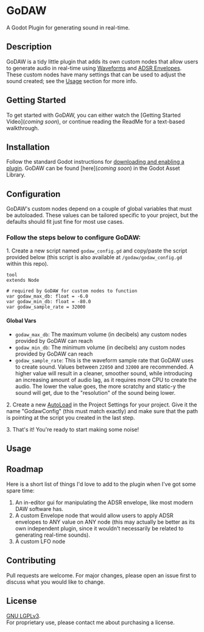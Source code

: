 # GoDAW
A Godot Plugin for generating sound in real-time.

## Description
GoDAW is a tidy little plugin that adds its own custom nodes that allow users to generate audio in real-time using [Waveforms](https://en.wikipedia.org/wiki/Waveform) and [ADSR Envelopes](https://en.wikipedia.org/wiki/Envelope_(music)). These custom nodes have many settings that can be used to adjust the sound created; see the [Usage](#usage) section for more info.

## Getting Started
To get started with GoDAW, you can either watch the [Getting Started Video](*coming soon*), or continue reading the ReadMe for a text-based walkthrough.

## Installation
Follow the standard Godot instructions for [downloading and enabling a plugin](https://docs.godotengine.org/en/stable/tutorials/plugins/editor/installing_plugins.html#installing-a-plugin).
GoDAW can be found [here](*coming soon*) in the Godot Asset Library.

## Configuration
GoDAW's custom nodes depend on a couple of global variables that must be autoloaded. These values can be tailored specific to your project, but the defaults should fit just fine for most use cases.

### Follow the steps below to configure GoDAW:
1\. Create a new script named `godaw_config.gd` and copy/paste the script provided below (this script is also available at `/godaw/godaw_config.gd` within this repo).
```
tool
extends Node

# required by GoDAW for custom nodes to function
var godaw_max_db: float = -6.0
var godaw_min_db: float = -80.0
var godaw_sample_rate = 32000
```
#### Global Vars
- `godaw_max_db`: The maximum volume (in decibels) any custom nodes provided by GoDAW can reach
- `godaw_min_db`: The minimum volume (in decibels) any custom nodes provided by GoDAW can reach
- `godaw_sample_rate`: This is the waveform sample rate that GoDAW uses to create sound. Values between `22050` and `32000` are recommended. A higher value will result in a cleaner, smoother sound, while introducing an increasing amount of audio lag, as it requires more CPU to create the audio. The lower the value goes, the more scratchy and static-y the sound will get, due to the "resolution" of the sound being lower.

2\. Create a new [AutoLoad](https://docs.godotengine.org/en/stable/getting_started/step_by_step/singletons_autoload.html#autoload) in the Project Settings for your project. Give it the name "GodawConfig" (this must match exactly) and make sure that the path is pointing at the script you created in the last step.

3\. That's it! You're ready to start making some noise!

## Usage


## Roadmap
Here is a short list of things I'd love to add to the plugin when I've got some spare time:
1. An in-editor gui for manipulating the ADSR envelope, like most modern DAW software has.
1. A custom Envelope node that would allow users to apply ADSR envelopes to ANY value on ANY node (this may actually be better as its own independent plugin, since it wouldn't necessarily be related to generating real-time sounds).
2. A custom LFO node


## Contributing
Pull requests are welcome. For major changes, please open an issue first to discuss what you would like to change.

## License
[GNU LGPLv3](https://choosealicense.com/licenses/lgpl-3.0/).\
For proprietary use, please contact me about purchasing a license.
